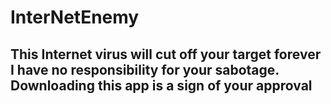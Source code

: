 # InterNetEnemy
This Internet virus will cut off your target forever
I have no responsibility for your sabotage. Downloading this app is a sign of your approval
-----------------------------------------------------------------------------------------------